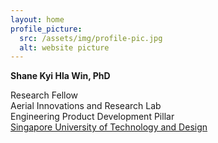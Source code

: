 ```yaml
---
layout: home
profile_picture:
  src: /assets/img/profile-pic.jpg
  alt: website picture
---
```



**Shane Kyi Hla Win, PhD**  

Research Fellow<br>
Aerial Innovations and Research Lab<br>
Engineering Product Development Pillar<br>
<a href="https://sutd.edu.sg/">Singapore University of Technology and Design</a>
